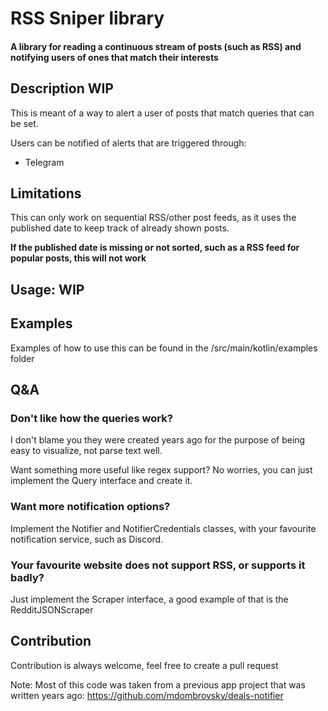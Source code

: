 # RSS Sniper library

#### A library for reading a continuous stream of posts (such as RSS) and notifying users of ones that match their interests

## Description WIP

This is meant of a way to alert a user of posts that match queries that can be set.

Users can be notified of alerts that are triggered through:

- Telegram

## Limitations

This can only work on sequential RSS/other post feeds, as it uses the published date to keep track of already shown posts.

**If the published date is missing or not sorted, such as a RSS feed for popular posts, this will not work**

## Usage: WIP

## Examples

Examples of how to use this can be found in the /src/main/kotlin/examples folder

## Q&A

### Don't like how the queries work?

I don't blame you they were created years ago for the purpose of being easy to visualize, not parse text well.

Want something more useful like regex support? No worries, you can just implement the Query interface and create it.

### Want more notification options?

Implement the Notifier and NotifierCredentials classes, with your favourite notification service, such as Discord.

### Your favourite website does not support RSS, or supports it badly?

Just implement the Scraper interface, a good example of that is the RedditJSONScraper

## Contribution

Contribution is always welcome, feel free to create a pull request

Note: Most of this code was taken from a previous app project that was written years
ago: https://github.com/mdombrovsky/deals-notifier

